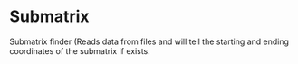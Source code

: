 # Submatrix
Submatrix finder (Reads data from files and will tell the starting and ending coordinates of the submatrix if exists.
